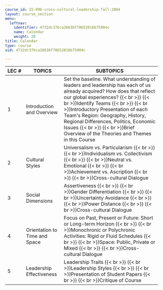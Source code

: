 ```yaml
---
course_id: 15-996-cross-cultural-leadership-fall-2004
layout: course_section
menu:
  leftnav:
    identifier: 4732dc376ca3863bf78652016b75904c
    name: Calendar
    weight: 20
title: Calendar
type: course
uid: 4732dc376ca3863bf78652016b75904c

---
```


| LEC # | TOPICS | SUBTOPICS |
| --- | --- | --- |
| 1 | Introduction and Overview | Set the baseline. What understanding of leaders and leadership has each of us already acquired? How does that reflect our global experiences?  {{< br >}}  {{< br >}}Identify Teams  {{< br >}}  {{< br >}}Introductory Presentation of each Team's Region: Geography, History, Regional Differences, Politics, Economic Issues  {{< br >}}  {{< br >}}Brief Overview of the Theories and Themes in this Course |
| 2 | Cultural Styles | Universalism vs. Particularism  {{< br >}}  {{< br >}}Individualism vs. Collectivism  {{< br >}}  {{< br >}}Neutral vs. Emotional  {{< br >}}  {{< br >}}Achievement vs. Ascription  {{< br >}}  {{< br >}}Cross-cultural Dialogue |
| 3 | Social Dimensions | Assertiveness  {{< br >}}  {{< br >}}Gender Differentiation  {{< br >}}  {{< br >}}Uncertainty Avoidance  {{< br >}}  {{< br >}}Power Distance  {{< br >}}  {{< br >}}Cross-cultural Dialogue |
| 4 | Orientation to Time and Space | Focus on Past, Present or Future: Short or Long-term Horizon  {{< br >}}  {{< br >}}Monochronic or Polychronic Activities: Rigid or Fluid Schedules  {{< br >}}  {{< br >}}Space: Public, Private or Mixed  {{< br >}}  {{< br >}}Cross-cultural Dialogue |
| 5 | Leadership Effectiveness | Leadership Traits  {{< br >}}  {{< br >}}Leadership Styles  {{< br >}}  {{< br >}}Presentation of Student Papers  {{< br >}}  {{< br >}}Critique of Course